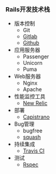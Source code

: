 ### Rails开发技术栈
* 版本控制
  * Git
  * [Gitlab](https://github.com/gitlabhq/gitlabhq)
  * [Github](https://github.com)
* 应用服务器
  * Passenger
  * Unicorn
  * Puma
* Web服务器
  * Nginx
  * Apache
* 性能监控工具
  * [New Relic](http://newrelic.com/)
* 部署
  * [Capistrano](https://github.com/capistrano/capistrano)
* Bug管理
  * bugfree
  * [squash](http://squash.io/)
* 持续集成
  * [Travis CI](https://travis-ci.org/)
* 测试
  * [Rspec]()
